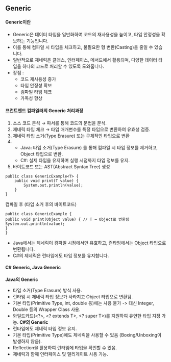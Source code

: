 ## Generic
#### Generic이란
- Generic은 데이터 타입을 일반화하여 코드의 재사용성을 높이고, 타입 안정성을 확보하는 기능입니다.
- 이를 통해 컴파일 시 타입을 체크하고, 불필요한 형 변환(Casting)을 줄일 수 있습니다.
- 일반적으로 제네릭은 클래스, 인터페이스, 메서드에서 활용되며, 다양한 데이터 타입을 하나의 코드로 처리할 수 있도록 도와줍니다.
- 장점 :
  - 코드 재사용성 증가
  - 타입 안정성 확보
  - 컴파일 타임 체크
  - 가독성 향상

#### 프런트엔드 컴파일러의 Generic 처리과정

1. 소스 코드 분석 → 파서를 통해 코드의 문법을 분석.
2. 제네릭 타입 체크 → 타입 매개변수를 특정 타입으로 변환하여 유효성 검증.
3. 제네릭 타입 소거(Type Erasure) 또는 구체적인 타입으로 변환
4. - Java: 타입 소거(Type Erasure) 를 통해 컴파일 시 타입 정보를 제거하고, Object 타입으로 변환.
   - C#: 실제 타입을 유지하며 실행 시점까지 타입 정보를 유지.
5. 바이트코드 또는 AST(Abstract Syntax Tree) 생성
```
public class GenericExample<T> {
    public void print(T value) {
        System.out.println(value);
    }
}
```
컴파일 후 (타입 소거 후의 바이트코드)

```
public class GenericExample {
public void print(Object value) { // T → Object로 변환됨
System.out.println(value);
}
}
```
- Java에서는 제네릭이 컴파일 시점에서만 유효하고, 런타임에서는 Object 타입으로 변환됩니다.
- C#의 제네릭은 런타임에도 타입 정보를 유지합니다.

#### C# Generic, Java Generic
**Java의 Generic**
- 타입 소거(Type Erasure) 방식 사용.
- 런타임 시 제네릭 타입 정보가 사라지고 Object 타입으로 변환됨.
- 기본 타입(Primitive Type, int, double 등)에는 사용 불가 -> 대신 Integer, Double 등의 Wrapper Class 사용.
- 와일드카드(<?>, <? extends T>, <? super T>)를 지원하여 유연한 타입 지정 가능.
**C#의 Generic**
- 런타임에도 제네릭 타입 정보 유지.
- 기본 타입(Primitive Type)에도 제네릭을 사용할 수 있음 (Boxing/Unboxing이 발생하지 않음).
- Reflection을 활용하여 런타임에 타입을 확인할 수 있음.
- 제네릭과 함께 인터페이스 및 델리게이트 사용 가능.
